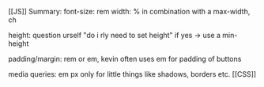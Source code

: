 [[JS]]
Summary: 
font-size: rem 
width: % in combination with a max-width, ch 

height: question urself "do i rly need to set height" if yes -> use a min-height 

padding/margin: rem or em, kevin often uses em for padding of buttons 

media queries: em px only for little things like shadows, borders etc.
[[CSS]]